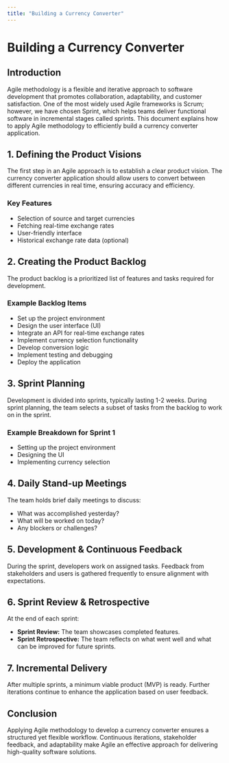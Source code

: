 ```yaml
---
title: "Building a Currency Converter"
---
```


# Building a Currency Converter

## Introduction

Agile methodology is a flexible and iterative approach to software development that promotes collaboration, adaptability, and customer satisfaction. One of the most widely used Agile frameworks is Scrum; however, we have chosen Sprint, which helps teams deliver functional software in incremental stages called sprints. This document explains how to apply Agile methodology to efficiently build a currency converter application.

## 1. Defining the Product Visions

The first step in an Agile approach is to establish a clear product vision. The currency converter application should allow users to convert between different currencies in real time, ensuring accuracy and efficiency.

### Key Features

- Selection of source and target currencies
- Fetching real-time exchange rates
- User-friendly interface
- Historical exchange rate data (optional)

## 2. Creating the Product Backlog

The product backlog is a prioritized list of features and tasks required for development.

### Example Backlog Items

- Set up the project environment
- Design the user interface (UI)
- Integrate an API for real-time exchange rates
- Implement currency selection functionality
- Develop conversion logic
- Implement testing and debugging
- Deploy the application

## 3. Sprint Planning

Development is divided into sprints, typically lasting 1-2 weeks. During sprint planning, the team selects a subset of tasks from the backlog to work on in the sprint.

### Example Breakdown for Sprint 1

- Setting up the project environment
- Designing the UI
- Implementing currency selection

## 4. Daily Stand-up Meetings

The team holds brief daily meetings to discuss:

- What was accomplished yesterday?
- What will be worked on today?
- Any blockers or challenges?

## 5. Development & Continuous Feedback

During the sprint, developers work on assigned tasks. Feedback from stakeholders and users is gathered frequently to ensure alignment with expectations.

## 6. Sprint Review & Retrospective

At the end of each sprint:

- **Sprint Review:** The team showcases completed features.
- **Sprint Retrospective:** The team reflects on what went well and what can be improved for future sprints.

## 7. Incremental Delivery

After multiple sprints, a minimum viable product (MVP) is ready. Further iterations continue to enhance the application based on user feedback.

## Conclusion

Applying Agile methodology to develop a currency converter ensures a structured yet flexible workflow. Continuous iterations, stakeholder feedback, and adaptability make Agile an effective approach for delivering high-quality software solutions.
